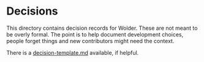 # Decisions

This directory contains decision records for Wolder. These are not meant to be overly formal. The point is to help document development choices, people forget things and new contributors might need the context. 

There is a [decision-template.md](decision-template.md) available, if helpful.